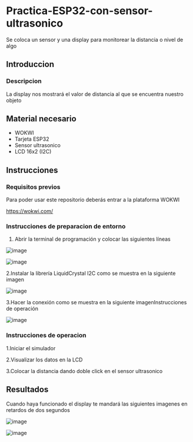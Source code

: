 # Practica-ESP32-con-sensor-ultrasonico
Se coloca un sensor y una display para monitorear la distancia o nivel de algo

## Introduccion

### Descripcion

La display nos mostrará el valor de distancia al que se encuentra nuestro objeto

## Material necesario 

- WOKWI
- Tarjeta ESP32
- Sensor ultrasonico
- LCD 16x2 (I2C)

## Instrucciones 

### Requisitos previos 

Para poder usar este repositorio deberás entrar a la plataforma WOKWI

https://wokwi.com/

### Instrucciones de preparacion de entorno

1. Abrir la terminal de programación y  colocar las siguientes líneas

![image](https://github.com/user-attachments/assets/04340cc7-23ca-4f4f-be8b-04704e0c7857)

![image](https://github.com/user-attachments/assets/4ba612de-e60e-4458-a1ee-86ba0c40a53c)

2.Instalar la librería LiquidCrystal I2C como se muestra en la siguiente imagen

![image](https://github.com/user-attachments/assets/b011e4d2-4f9f-4540-b711-a4827bbf83cb)

3.Hacer la conexión como se muestra en la siguiente imagenInstrucciones de operación

![image](https://github.com/user-attachments/assets/28e343cb-cbda-482c-b5f3-19282017765e)

### Instrucciones de operacion

1.Iniciar el simulador

2.Visualizar los datos en la LCD

3.Colocar la distancia dando doble click en el sensor ultrasonico

## Resultados

Cuando haya funcionado el display te mandará las siguientes imagenes en retardos de dos segundos

![image](https://github.com/user-attachments/assets/15aaa991-16f0-42e9-98f4-32c2b8164e76)

![image](https://github.com/user-attachments/assets/43b97548-d620-4983-9bad-2d4f1c1af69f)









